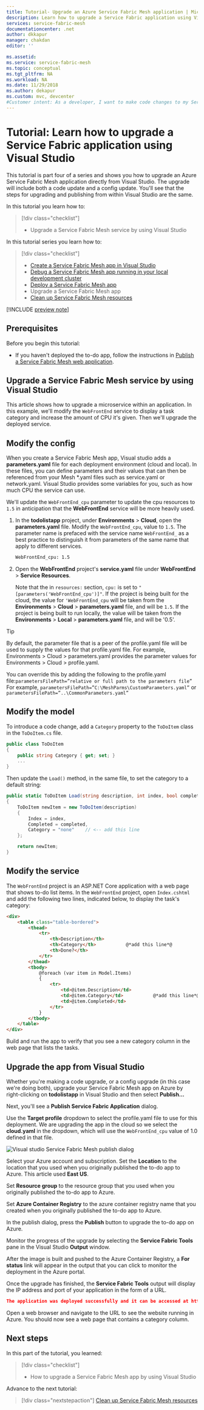 ```yaml
---
title: Tutorial- Upgrade an Azure Service Fabric Mesh application | Microsoft Docs
description: Learn how to upgrade a Service Fabric application using Visual Studio
services: service-fabric-mesh
documentationcenter: .net
author: dkkapur
manager: chakdan
editor: ''

ms.assetid: 
ms.service: service-fabric-mesh
ms.topic: conceptual
ms.tgt_pltfrm: NA
ms.workload: NA
ms.date: 11/29/2018
ms.author: dekapur
ms.custom: mvc, devcenter 
#Customer intent: As a developer, I want to make code changes to my Service Fabric Mesh app and upgrade my app on Azure
---
```


# Tutorial: Learn how to upgrade a Service Fabric application using Visual Studio

This tutorial is part four of a series and shows you how to upgrade an Azure Service Fabric Mesh application directly from Visual Studio. The upgrade will include both a code update and a config update. You'll see that the steps for upgrading and publishing from within Visual Studio are the same.

In this tutorial you learn how to:
> [!div class="checklist"]
> * Upgrade a Service Fabric Mesh service by using Visual Studio

In this tutorial series you learn how to:
> [!div class="checklist"]
> * [Create a Service Fabric Mesh app in Visual Studio](service-fabric-mesh-tutorial-create-dotnetcore.md)
> * [Debug a Service Fabric Mesh app running in your local development cluster](service-fabric-mesh-tutorial-debug-service-fabric-mesh-app.md)
> * [Deploy a Service Fabric Mesh app](service-fabric-mesh-tutorial-deploy-service-fabric-mesh-app.md)
> * Upgrade a Service Fabric Mesh app
> * [Clean up Service Fabric Mesh resources](service-fabric-mesh-tutorial-cleanup-resources.md)

[!INCLUDE [preview note](./includes/include-preview-note.md)]

## Prerequisites

Before you begin this tutorial:

* If you haven't deployed the to-do app, follow the instructions in [Publish a Service Fabric Mesh web application](service-fabric-mesh-tutorial-deploy-service-fabric-mesh-app.md).

## Upgrade a Service Fabric Mesh service by using Visual Studio

This article shows how to upgrade a microservice within an application. In this example, we'll modify the `WebFrontEnd` service to display a task category and increase the amount of CPU it's given. Then we'll upgrade the deployed service.

## Modify the config

When you create a Service Fabric Mesh app, Visual studio adds a **parameters.yaml** file for each deployment environment (cloud and local). In these files, you can define parameters and their values that can then be referenced from your Mesh *.yaml files such as service.yaml or network.yaml.  Visual Studio provides some variables for you, such as how much CPU the service can use.

We'll update the `WebFrontEnd_cpu` parameter to update the cpu resources to `1.5` in anticipation that the **WebFrontEnd** service will be more heavily used.

1. In the **todolistapp** project, under **Environments** > **Cloud**, open the **parameters.yaml** file. Modify the `WebFrontEnd_cpu`, value to `1.5`. The parameter name is prefaced with the service name `WebFrontEnd_` as a best practice to distinguish it from parameters of the same name that apply to different services.

    ```xml
    WebFrontEnd_cpu: 1.5
    ```

2. Open the **WebFrontEnd** project's **service.yaml** file under **WebFrontEnd** > **Service Resources**.

    Note that the in `resources:` section, `cpu:` is set to `"[parameters('WebFrontEnd_cpu')]"`. If the project is being built for the cloud, the value for `'WebFrontEnd_cpu` will be taken from the **Environments** > **Cloud** > **parameters.yaml** file, and will be `1.5`. If the project is being built to run locally, the value will be taken from the **Environments** > **Local** > **parameters.yaml** file, and will be '0.5'.

> [!Tip]
> By default, the parameter file that is a peer of the profile.yaml file will be used to supply the values for that profile.yaml file.
> For example, Environments > Cloud >  parameters.yaml provides the parameter values for Environments > Cloud > profile.yaml.
>
> You can override this by adding the following to the profile.yaml file:`parametersFilePath=”relative or full path to the parameters file”`
> For example, `parametersFilePath=”C:\MeshParms\CustomParameters.yaml”` or `parametersFilePath=”..\CommonParameters.yaml”`

## Modify the model

To introduce a code change, add a `Category` property to the `ToDoItem` class in the `ToDoItem.cs` file.

```csharp
public class ToDoItem
{
    public string Category { get; set; }
    ...
}
```

Then update the `Load()` method, in the same file, to set the category to a default string:

```csharp
public static ToDoItem Load(string description, int index, bool completed)
{
    ToDoItem newItem = new ToDoItem(description)
    {
        Index = index,
        Completed = completed, 
        Category = "none"    // <-- add this line
    };

    return newItem;
}
```

## Modify the service

The `WebFrontEnd` project is an ASP.NET Core application with a web page that shows to-do list items. In the `WebFrontEnd` project, open `Index.cshtml` and add the following two lines, indicated below, to display the task's category:

```HTML
<div>
    <table class="table-bordered">
        <thead>
            <tr>
                <th>Description</th>
                <th>Category</th>           @*add this line*@
                <th>Done?</th>
            </tr>
        </thead>
        <tbody>
            @foreach (var item in Model.Items)
            {
                <tr>
                    <td>@item.Description</td>
                    <td>@item.Category</td>           @*add this line*@
                    <td>@item.Completed</td>
                </tr>
            }
        </tbody>
    </table>
</div>
```

Build and run the app to verify that you see a new category column in the web page that lists the tasks.

## Upgrade the app from Visual Studio

Whether you're making a code upgrade, or a config upgrade (in this case we're doing both), upgrade your Service Fabric Mesh app on Azure by right-clicking on **todolistapp** in Visual Studio and then select **Publish...**

Next, you'll see a **Publish Service Fabric Application** dialog.

Use the **Target profile** dropdown to select the profile.yaml file to use for this deployment. We are upgrading the app in the cloud so we select the **cloud.yaml** in the dropdown, which will use the `WebFrontEnd_cpu` value of 1.0 defined in that file.

![Visual studio Service Fabric Mesh publish dialog](./media/service-fabric-mesh-tutorial-deploy-dotnetcore/visual-studio-publish-dialog.png)

Select your Azure account and subscription. Set the **Location** to the location that you used when you originally published the to-do app to Azure. This article used **East US**.

Set **Resource group** to the resource group that you used when you originally published the to-do app to Azure.

Set **Azure Container Registry** to the azure container registry name that you created when you originally published the to-do app to Azure.

In the publish dialog, press the **Publish** button to upgrade the to-do app on Azure.

Monitor the progress of the upgrade by selecting the **Service Fabric Tools** pane in the Visual Studio **Output** window. 

After the image is built and pushed to the Azure Container Registry, a **For status** link will appear in the output that you can click to monitor the deployment in the Azure portal.

Once the upgrade has finished, the **Service Fabric Tools** output will display the IP address and port of your application in the form of a URL.

```json
The application was deployed successfully and it can be accessed at http://10.000.38.000:20000.
```

Open a web browser and navigate to the URL to see the website running in Azure. You should now see a web page that contains a category column.

## Next steps

In this part of the tutorial, you learned:
> [!div class="checklist"]
> * How to upgrade a Service Fabric Mesh app by using Visual Studio

Advance to the next tutorial:
> [!div class="nextstepaction"]
> [Clean up Service Fabric Mesh resources](service-fabric-mesh-tutorial-cleanup-resources.md)